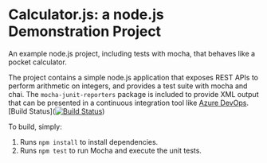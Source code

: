 Calculator.js: a node.js Demonstration Project
==============================================
An example node.js project, including tests with mocha, that behaves like
a pocket calculator.

The project contains a simple node.js application that exposes REST APIs
to perform arithmetic on integers, and provides a test suite with mocha
and chai.  The `mocha-junit-reporters` package is included to provide XML
output that can be presented in a continuous integration tool like
[Azure DevOps](https://azure.com/devops).
[Build Status]([![Build Status](https://dev.azure.com/FTN01/Parts%20Unlimited/_apis/build/status/dakr19.calculator?branchName=master)](https://dev.azure.com/FTN01/Parts%20Unlimited/_build/latest?definitionId=2&branchName=master))

To build, simply:

1. Runs `npm install` to install dependencies.
2. Runs `npm test` to run Mocha and execute the unit tests.

